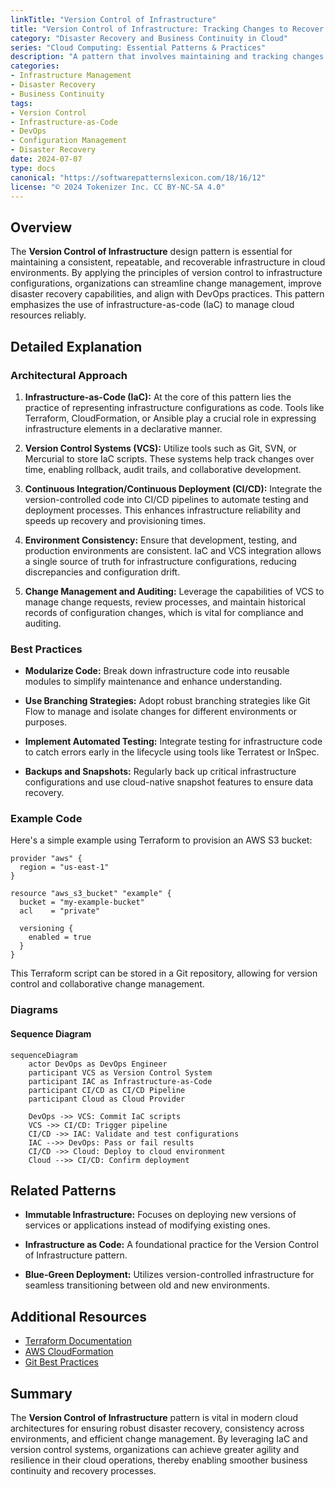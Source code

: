 ```yaml
---
linkTitle: "Version Control of Infrastructure"
title: "Version Control of Infrastructure: Tracking Changes to Recover Previous Configurations"
category: "Disaster Recovery and Business Continuity in Cloud"
series: "Cloud Computing: Essential Patterns & Practices"
description: "A pattern that involves maintaining and tracking changes in infrastructure configurations using version control systems to facilitate infrastructure-as-code, ensure consistency, and enable recovery of previous configurations for disaster recovery and business continuity."
categories:
- Infrastructure Management
- Disaster Recovery
- Business Continuity
tags:
- Version Control
- Infrastructure-as-Code
- DevOps
- Configuration Management
- Disaster Recovery
date: 2024-07-07
type: docs
canonical: "https://softwarepatternslexicon.com/18/16/12"
license: "© 2024 Tokenizer Inc. CC BY-NC-SA 4.0"
---
```


## Overview

The **Version Control of Infrastructure** design pattern is essential for maintaining a consistent, repeatable, and recoverable infrastructure in cloud environments. By applying the principles of version control to infrastructure configurations, organizations can streamline change management, improve disaster recovery capabilities, and align with DevOps practices. This pattern emphasizes the use of infrastructure-as-code (IaC) to manage cloud resources reliably.

## Detailed Explanation

### Architectural Approach

1. **Infrastructure-as-Code (IaC):** At the core of this pattern lies the practice of representing infrastructure configurations as code. Tools like Terraform, CloudFormation, or Ansible play a crucial role in expressing infrastructure elements in a declarative manner.

2. **Version Control Systems (VCS):** Utilize tools such as Git, SVN, or Mercurial to store IaC scripts. These systems help track changes over time, enabling rollback, audit trails, and collaborative development.

3. **Continuous Integration/Continuous Deployment (CI/CD):** Integrate the version-controlled code into CI/CD pipelines to automate testing and deployment processes. This enhances infrastructure reliability and speeds up recovery and provisioning times.

4. **Environment Consistency:** Ensure that development, testing, and production environments are consistent. IaC and VCS integration allows a single source of truth for infrastructure configurations, reducing discrepancies and configuration drift.

5. **Change Management and Auditing:** Leverage the capabilities of VCS to manage change requests, review processes, and maintain historical records of configuration changes, which is vital for compliance and auditing.

### Best Practices

- **Modularize Code:** Break down infrastructure code into reusable modules to simplify maintenance and enhance understanding.

- **Use Branching Strategies:** Adopt robust branching strategies like Git Flow to manage and isolate changes for different environments or purposes.

- **Implement Automated Testing:** Integrate testing for infrastructure code to catch errors early in the lifecycle using tools like Terratest or InSpec.

- **Backups and Snapshots:** Regularly back up critical infrastructure configurations and use cloud-native snapshot features to ensure data recovery.

### Example Code

Here's a simple example using Terraform to provision an AWS S3 bucket:

```hcl
provider "aws" {
  region = "us-east-1"
}

resource "aws_s3_bucket" "example" {
  bucket = "my-example-bucket"
  acl    = "private"

  versioning {
    enabled = true
  }
}
```

This Terraform script can be stored in a Git repository, allowing for version control and collaborative change management.

### Diagrams

#### Sequence Diagram

```mermaid
sequenceDiagram
    actor DevOps as DevOps Engineer
    participant VCS as Version Control System
    participant IAC as Infrastructure-as-Code
    participant CI/CD as CI/CD Pipeline
    participant Cloud as Cloud Provider

    DevOps ->> VCS: Commit IaC scripts
    VCS ->> CI/CD: Trigger pipeline
    CI/CD ->> IAC: Validate and test configurations
    IAC -->> DevOps: Pass or fail results
    CI/CD ->> Cloud: Deploy to cloud environment
    Cloud -->> CI/CD: Confirm deployment
```

## Related Patterns

- **Immutable Infrastructure:** Focuses on deploying new versions of services or applications instead of modifying existing ones.
  
- **Infrastructure as Code:** A foundational practice for the Version Control of Infrastructure pattern.

- **Blue-Green Deployment:** Utilizes version-controlled infrastructure for seamless transitioning between old and new environments.

## Additional Resources

- [Terraform Documentation](https://www.terraform.io/docs/index.html)
- [AWS CloudFormation](https://aws.amazon.com/cloudformation/)
- [Git Best Practices](https://git-scm.com/doc)

## Summary

The **Version Control of Infrastructure** pattern is vital in modern cloud architectures for ensuring robust disaster recovery, consistency across environments, and efficient change management. By leveraging IaC and version control systems, organizations can achieve greater agility and resilience in their cloud operations, thereby enabling smoother business continuity and recovery processes.
